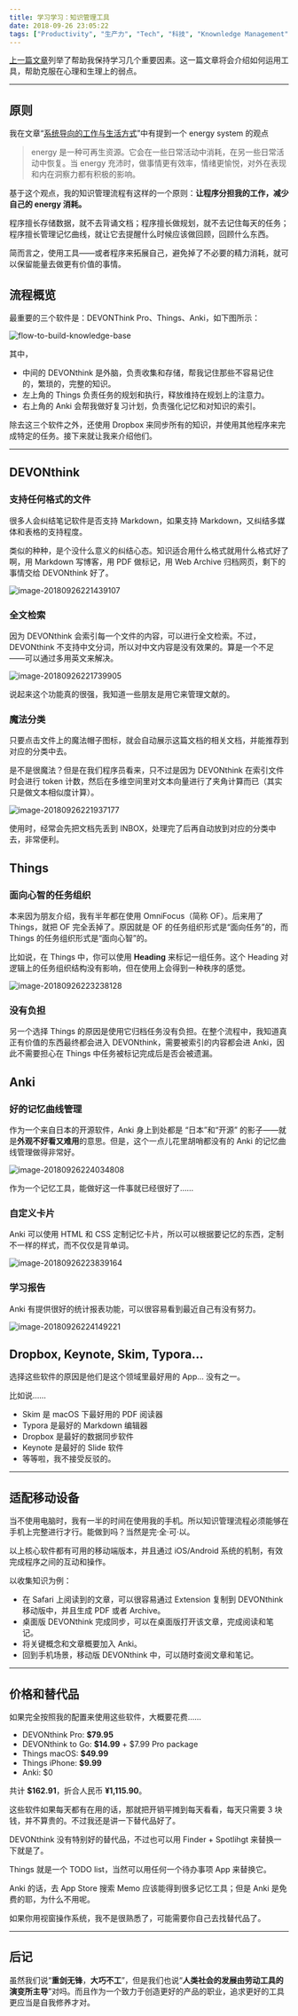 ```yaml
---
title: 学习学习：知识管理工具
date: 2018-09-26 23:05:22
tags: ["Productivity", "生产力", "Tech", "科技", "Knownledge Management", "知识管理"]
---
```


[上一篇文章](//lyric.im/learn-to-learn/)列举了帮助我保持学习几个重要因素。这一篇文章将会介绍如何运用工具，帮助克服在心理和生理上的弱点。

<!-- more -->

---

## 原则

我在文章“[系统导向的工作与生活方式](//lyric.im/how-to-fail-at-almost-everything-and-still-win-big/)”中有提到一个 energy system 的观点

> energy 是一种可再生资源。它会在一些日常活动中消耗，在另一些日常活动中恢复。当 energy 充沛时，做事情更有效率，情绪更愉悦，对外在表现和内在洞察力都有积极的影响。

基于这个观点，我的知识管理流程有这样的一个原则：**让程序分担我的工作，减少自己的 energy 消耗。**

程序擅长存储数据，就不去背诵文档；程序擅长做规划，就不去记住每天的任务；程序擅长管理记忆曲线，就让它去提醒什么时候应该做回顾，回顾什么东西。

简而言之，使用工具——或者程序来拓展自己，避免掉了不必要的精力消耗，就可以保留能量去做更有价值的事情。

## 流程概览

最重要的三个软件是：DEVONThink Pro、Things、Anki，如下图所示：

![flow-to-build-knowledge-base](/learn-to-learn-tools/flow-to-build-knowledge-base.png)

其中，

- 中间的 DEVONthink 是外脑，负责收集和存储，帮我记住那些不容易记住的，繁琐的，完整的知识。
- 左上角的 Things 负责任务的规划和执行，释放维持在规划上的注意力。
- 右上角的 Anki 会帮我做好复习计划，负责强化记忆和对知识的索引。

除去这三个软件之外，还使用 Dropbox 来同步所有的知识，并使用其他程序来完成特定的任务。接下来就让我来介绍他们。

---

## DEVONthink

### **支持任何格式的文件**

很多人会纠结笔记软件是否支持 Markdown，如果支持 Markdown，又纠结多媒体和表格的支持程度。

类似的种种，是个没什么意义的纠结心态。知识适合用什么格式就用什么格式好了啊，用 Markdown 写博客，用 PDF 做标记，用 Web Archive 归档网页，剩下的事情交给 DEVONthink 好了。

![image-20180926221439107](/learn-to-learn-tools/devonthink-overview.png)

### **全文检索**

因为 DEVONthink 会索引每一个文件的内容，可以进行全文检索。不过，DEVONthink 不支持中文分词，所以对中文内容是没有效果的。算是一个不足——可以通过多用英文来解决。

![image-20180926221739905](/learn-to-learn-tools/devonthink-search.png)

说起来这个功能真的很强，我知道一些朋友是用它来管理文献的。

### **魔法分类**

只要点击文件上的魔法帽子图标，就会自动展示这篇文档的相关文档，并能推荐到对应的分类中去。

是不是很魔法？但是在我们程序员看来，只不过是因为 DEVONthink 在索引文件时会进行 token 计数，然后在多维空间里对文本向量进行了夹角计算而已（其实只是做文本相似度计算）。

![image-20180926221937177](/learn-to-learn-tools/devonthink-magic.png)

使用时，经常会先把文档先丢到 INBOX，处理完了后再自动放到对应的分类中去，非常便利。

## Things

### 面向心智的任务组织

本来因为朋友介绍，我有半年都在使用 OmniFocus（简称 OF）。后来用了 Things，就把 OF 完全丢掉了。原因就是 OF 的任务组织形式是“面向任务”的，而Things 的任务组织形式是“面向心智”的。

比如说，在 Things 中，你可以使用 **Heading** 来标记一组任务。这个 Heading 对逻辑上的任务组织结构没有影响，但在使用上会得到一种秩序的感觉。

![image-20180926223238128](/learn-to-learn-tools/things-heading.png)

### 没有负担

另一个选择 Things 的原因是使用它归档任务没有负担。在整个流程中，我知道真正有价值的东西最终都会进入 DEVONthink，需要被索引的内容都会进 Anki，因此不需要担心在 Things 中任务被标记完成后是否会被遗漏。

## Anki

### 好的记忆曲线管理

作为一个来自日本的开源软件，Anki 身上到处都是 “日本”和“开源” 的影子——就是**外观不好看又难用**的意思。但是，这个一点儿花里胡哨都没有的 Anki 的记忆曲线管理做得非常好。

![image-20180926224034808](/learn-to-learn-tools/anki-main-view.png)

作为一个记忆工具，能做好这一件事就已经很好了……

### 自定义卡片

Anki 可以使用 HTML 和 CSS 定制记忆卡片，所以可以根据要记忆的东西，定制不一样的样式，而不仅仅是背单词。

![image-20180926223839164](/learn-to-learn-tools/anki-word-view.png)

### 学习报告

Anki 有提供很好的统计报表功能，可以很容易看到最近自己有没有努力。

![image-20180926224149221](/learn-to-learn-tools/anki-report-view.png)

## Dropbox, Keynote, Skim, Typora...

选择这些软件的原因是他们是这个领域里最好用的 App... 没有之一。

比如说……

- Skim 是 macOS 下最好用的 PDF 阅读器
- Typora 是最好的 Markdown 编辑器
- Dropbox 是最好的数据同步软件
- Keynote 是最好的 Slide 软件
- 等等啦，我不接受反驳的。

---

## 适配移动设备

当不使用电脑时，我有一半的时间在使用我的手机。所以知识管理流程必须能够在手机上完整进行才行。能做到吗？当然是完·全·可·以。

以上核心软件都有可用的移动端版本，并且通过 iOS/Android 系统的机制，有效完成程序之间的互动和操作。

以收集知识为例：

- 在 Safari 上阅读到的文章，可以很容易通过 Extension 复制到 DEVONthink 移动版中，并且生成 PDF 或者 Archive。
- 桌面版 DEVONthink 完成同步，可以在桌面版打开该文章，完成阅读和笔记。
- 将关键概念和文章概要加入 Anki。
- 回到手机场景，移动版 DEVONthink 中，可以随时查阅文章和笔记。

---

## 价格和替代品

如果完全按照我的配置来使用这些软件，大概要花费……

- DEVONthink Pro: **$79.95** 
- DEVONthink to Go: **$14.99** + $7.99 Pro package
- Things macOS: **$49.99**
- Things iPhone: **$9.99** 
- Anki: $0

共计 **$162.91**，折合人民币 **¥1,115.90**。

这些软件如果每天都有在用的话，那就把开销平摊到每天看看，每天只需要 3 块钱，并不算贵的。不过我还是讲一下替代品好了。

DEVONthink 没有特别好的替代品，不过也可以用 Finder + Spotlihgt 来替换一下就是了。

Things 就是一个 TODO list，当然可以用任何一个待办事项 App 来替换它。

Anki 的话，去 App Store 搜索 Memo 应该能得到很多记忆工具；但是 Anki 是免费的耶，为什么不用呢。

如果你用视窗操作系统，我不是很熟悉了，可能需要你自己去找替代品了。

---

## 后记

虽然我们说“**重剑无锋**，**大巧不工**”，但是我们也说“**人类社会的发展由劳动工具的演变所主导**”对吗。而且作为一个致力于创造更好的产品的职业，追求更好的工具更应当是自我修养才对。